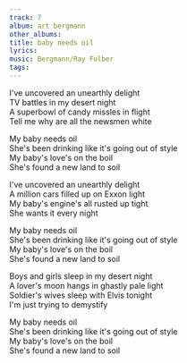 ```yaml
---
track: 7
album: art bergmann
other_albums: 
title: baby needs oil
lyrics: 
music: Bergmann/Ray Fulber
tags: 
---
```

I've uncovered an unearthly delight  
TV battles in my desert night  
A superbowl of candy missles in flight  
Tell me why are all the newsmen white  
  
My baby needs oil  
She's been drinking like it's going out of style  
My baby's love's on the boil  
She's found a new land to soil  
  
I've uncovered an unearthly delight  
A million cars filled up on Exxon light  
My baby's engine's all rusted up tight  
She wants it every night  
  
My baby needs oil  
She's been drinking like it's going out of style  
My baby's love's on the boil  
She's found a new land to soil  
  
Boys and girls sleep in my desert night  
A lover's moon hangs in ghastly pale light  
Soldier's wives sleep with Elvis tonight  
I'm just trying to demystify  
  
My baby needs oil  
She's been drinking like it's going out of style  
My baby's love's on the boil  
She's found a new land to soil  
